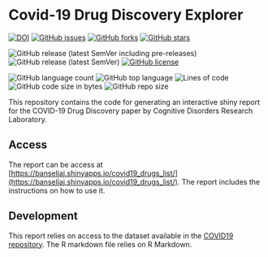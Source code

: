 # Covid-19 Drug Discovery Explorer

[![DOI](https://zenodo.org/badge/301042598.svg)](https://zenodo.org/badge/latestdoi/301042598)
[![GitHub issues](https://img.shields.io/github/issues/AliSajid/covid19-results-explorer)](https://github.com/AliSajid/covid19-results-explorer/issues)
[![GitHub forks](https://img.shields.io/github/forks/AliSajid/covid19-results-explorer)](https://github.com/AliSajid/covid19-results-explorer/network)
[![GitHub stars](https://img.shields.io/github/stars/AliSajid/covid19-results-explorer)](https://github.com/AliSajid/covid19-results-explorer/stargazers)

![GitHub release (latest SemVer including pre-releases)](https://img.shields.io/github/v/release/AliSajid/covid19-results-explorer?include_prereleases&label=latest-release)
![GitHub release (latest SemVer)](https://img.shields.io/github/v/release/AliSajid/covid19-results-explorer?label=latest-stable)
[![GitHub license](https://img.shields.io/github/license/AliSajid/covid19-results-explorer)](https://github.com/AliSajid/covid19-results-explorer/blob/main/LICENSE)

![GitHub language count](https://img.shields.io/github/languages/count/AliSajid/covid19-results-explorer)
![GitHub top language](https://img.shields.io/github/languages/top/AliSajid/covid19-results-explorer)
![Lines of code](https://img.shields.io/tokei/lines/github/AliSajid/covid19-results-explorer)
![GitHub code size in bytes](https://img.shields.io/github/languages/code-size/AliSajid/covid19-results-explorer)
![GitHub repo size](https://img.shields.io/github/repo-size/AliSajid/covid19-results-explorer)



This repository contains the code for generating an interactive shiny report for the COVID-19 Drug Discovery paper by Cognitive Disorders Research Laboratory.


## Access

The report can be access at [https://banseljaj.shinyapps.io/covid19_drugs_list/](https://banseljaj.shinyapps.io/covid19_drugs_list/). The report includes the instructions on how to use it.

## Development

This report relies on access to the dataset available in the [COVID19 repository](https://github.com/AliSajid/Covid19). The R markdown file relies on R Markdown.
